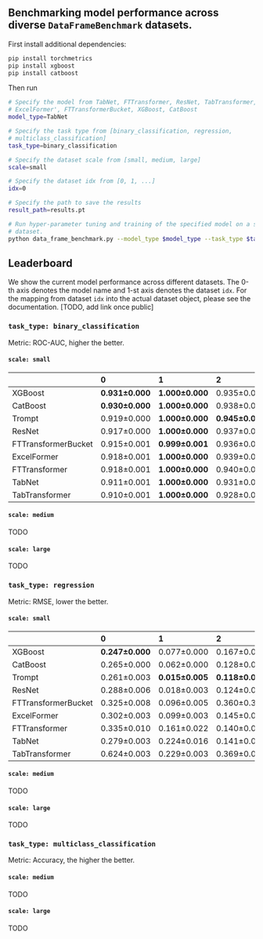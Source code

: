 ## Benchmarking model performance across diverse `DataFrameBenchmark` datasets.

First install additional dependencies:
```bash
pip install torchmetrics
pip install xgboost
pip install catboost
```

Then run
```bash
# Specify the model from TabNet, FTTransformer, ResNet, TabTransformer, Trompt
# ExcelFormer', FTTransformerBucket, XGBoost, CatBoost
model_type=TabNet

# Specify the task type from [binary_classification, regression,
# multiclass_classification]
task_type=binary_classification

# Specify the dataset scale from [small, medium, large]
scale=small

# Specify the dataset idx from [0, 1, ...]
idx=0

# Specify the path to save the results
result_path=results.pt

# Run hyper-parameter tuning and training of the specified model on a specified
# dataset.
python data_frame_benchmark.py --model_type $model_type --task_type $task_type --scale $scale --idx $idx --result_path $result_path
```

## Leaderboard

We show the current model performance across different datasets.
The 0-th axis denotes the model name and 1-st axis denotes the dataset `idx`.
For the mapping from dataset `idx` into the actual dataset object, please see the documentation. [TODO, add link once public]

### `task_type: binary_classification`
Metric: ROC-AUC, higher the better.

#### `scale: small`

|                     | 0               | 1               | 2               | 3               | 4               | 5               | 6               | 7               | 8               | 9               | 10              | 11              | 12              | 13              |
|:--------------------|:----------------|:----------------|:----------------|:----------------|:----------------|:----------------|:----------------|:----------------|:----------------|:----------------|:----------------|:----------------|:----------------|:----------------|
| XGBoost             | **0.931±0.000** | **1.000±0.000** | 0.935±0.000     | **0.946±0.000** | **0.881±0.000** | 0.951±0.000     | **0.862±0.000** | **0.780±0.000** | **0.983±0.000** | **0.763±0.000** | **0.795±0.000** | 0.950±0.000     | **0.999±0.000** | **0.926±0.000** |
| CatBoost            | **0.930±0.000** | **1.000±0.000** | 0.938±0.000     | 0.924±0.000     | **0.881±0.000** | 0.963±0.000     | **0.861±0.000** | 0.772±0.000     | 0.930±0.000     | 0.628±0.000     | **0.796±0.000** | 0.948±0.000     | **0.998±0.000** | **0.926±0.000** |
| Trompt              | 0.919±0.000     | **1.000±0.000** | **0.945±0.000** | 0.942±0.001     | **0.881±0.001** | 0.964±0.001     | 0.855±0.002     | 0.778±0.002     | 0.933±0.001     | 0.686±0.008     | 0.793±0.002     | **0.952±0.001** | **1.000±0.000** | 0.916±0.001     |
| ResNet              | 0.917±0.000     | **1.000±0.000** | 0.937±0.001     | 0.938±0.002     | 0.865±0.001     | 0.960±0.001     | 0.828±0.001     | 0.768±0.002     | 0.925±0.002     | 0.665±0.006     | **0.794±0.002** | 0.946±0.002     | **1.000±0.000** | 0.911±0.001     |
| FTTransformerBucket | 0.915±0.001     | **0.999±0.001** | 0.936±0.002     | 0.939±0.002     | 0.876±0.002     | 0.960±0.001     | 0.857±0.000     | 0.771±0.003     | 0.909±0.002     | 0.636±0.012     | 0.788±0.002     | 0.950±0.001     | **0.999±0.000** | 0.913±0.001     |
| ExcelFormer         | 0.918±0.001     | **1.000±0.000** | 0.939±0.001     | 0.939±0.002     | 0.878±0.003     | **0.969±0.000** | 0.833±0.011     | **0.780±0.002** | 0.921±0.005     | 0.649±0.008     | 0.794±0.003     | 0.950±0.001     | **0.999±0.000** | 0.919±0.001     |
| FTTransformer       | 0.918±0.001     | **1.000±0.000** | 0.940±0.001     | 0.936±0.001     | 0.874±0.002     | 0.959±0.001     | 0.828±0.001     | 0.773±0.002     | 0.909±0.002     | 0.635±0.011     | 0.790±0.001     | 0.949±0.002     | **1.000±0.000** | 0.912±0.000     |
| TabNet              | 0.911±0.001     | **1.000±0.000** | 0.931±0.005     | 0.937±0.003     | 0.864±0.002     | 0.944±0.001     | 0.828±0.001     | 0.771±0.005     | 0.913±0.005     | 0.606±0.014     | 0.790±0.003     | 0.936±0.003     | **1.000±0.000** | 0.910±0.001     |
| TabTransformer      | 0.910±0.001     | **1.000±0.000** | 0.928±0.001     | 0.918±0.003     | 0.829±0.002     | 0.928±0.001     | 0.816±0.002     | 0.757±0.003     | 0.885±0.001     | 0.652±0.006     | 0.780±0.002     | 0.937±0.001     | 0.996±0.000     | 0.905±0.001     |

#### `scale: medium`

TODO

#### `scale: large`

TODO

### `task_type: regression`
Metric: RMSE, lower the better.

#### `scale: small`

|                     | 0               | 1               | 2               | 3               | 4               | 5               | 6               | 7               | 8               | 9               | 10              | 11              | 12              |
|:--------------------|:----------------|:----------------|:----------------|:----------------|:----------------|:----------------|:----------------|:----------------|:----------------|:----------------|:----------------|:----------------|:----------------|
| XGBoost             | **0.247±0.000** | 0.077±0.000     | 0.167±0.000     | 1.119±0.000     | 0.328±0.000     | 1.024±0.000     | **0.292±0.000** | 0.606±0.000     | **0.876±0.000** | 0.023±0.000     | **0.697±0.000** | **0.865±0.000** | 0.435±0.000     |
| CatBoost            | 0.265±0.000     | 0.062±0.000     | 0.128±0.000     | 0.336±0.000     | 0.346±0.000     | 0.443±0.000     | 0.375±0.000     | **0.273±0.000** | 0.881±0.000     | 0.040±0.000     | 0.756±0.000     | 0.876±0.000     | 0.439±0.000     |
| Trompt              | 0.261±0.003     | **0.015±0.005** | **0.118±0.001** | **0.262±0.001** | **0.323±0.001** | 0.418±0.003     | 0.329±0.009     | 0.312±0.002     | OOM             | **0.008±0.001** | 0.779±0.006     | 0.874±0.004     | **0.424±0.005** |
| ResNet              | 0.288±0.006     | 0.018±0.003     | 0.124±0.001     | 0.268±0.001     | 0.335±0.001     | 0.434±0.004     | 0.325±0.012     | 0.324±0.004     | 0.895±0.005     | 0.036±0.002     | 0.794±0.006     | 0.875±0.004     | 0.468±0.004     |
| FTTransformerBucket | 0.325±0.008     | 0.096±0.005     | 0.360±0.354     | 0.284±0.005     | 0.342±0.004     | 0.441±0.003     | 0.345±0.007     | 0.339±0.003     | OOM             | 0.105±0.011     | 0.807±0.010     | 0.885±0.008     | 0.468±0.006     |
| ExcelFormer         | 0.302±0.003     | 0.099±0.003     | 0.145±0.003     | 0.382±0.011     | 0.344±0.002     | **0.411±0.005** | 0.359±0.016     | 0.336±0.008     | OOM             | 0.192±0.014     | 0.794±0.005     | 0.890±0.003     | 0.445±0.005     |
| FTTransformer       | 0.335±0.010     | 0.161±0.022     | 0.140±0.002     | 0.277±0.004     | 0.335±0.003     | 0.445±0.003     | 0.361±0.018     | 0.345±0.005     | OOM             | 0.106±0.012     | 0.826±0.005     | 0.896±0.007     | 0.461±0.003     |
| TabNet              | 0.279±0.003     | 0.224±0.016     | 0.141±0.010     | 0.275±0.002     | 0.348±0.003     | 0.451±0.007     | 0.355±0.030     | 0.332±0.004     | 0.992±0.182     | 0.015±0.002     | 0.805±0.014     | 0.885±0.013     | 0.544±0.011     |
| TabTransformer      | 0.624±0.003     | 0.229±0.003     | 0.369±0.005     | 0.340±0.004     | 0.388±0.002     | 0.539±0.003     | 0.619±0.005     | 0.351±0.001     | 0.893±0.005     | 0.431±0.001     | 0.819±0.002     | 0.886±0.005     | 0.545±0.004     |

#### `scale: medium`

TODO

#### `scale: large`

TODO

### `task_type: multiclass_classification`
Metric: Accuracy, the higher the better.


#### `scale: medium`

TODO

#### `scale: large`

TODO
